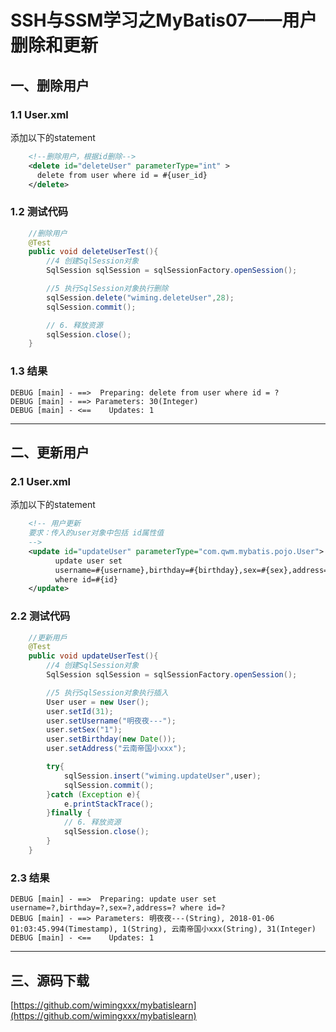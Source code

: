 
# SSH与SSM学习之MyBatis07——用户删除和更新


## 一、删除用户

### 1.1 User.xml

添加以下的statement

```xml
    <!--删除用户，根据id删除-->
    <delete id="deleteUser" parameterType="int" >
      delete from user where id = #{user_id}
    </delete>
```

### 1.2 测试代码

```java
    //删除用户
    @Test
    public void deleteUserTest(){
        //4 创建SqlSession对象
        SqlSession sqlSession = sqlSessionFactory.openSession();

        //5 执行SqlSession对象执行删除
        sqlSession.delete("wiming.deleteUser",28);
        sqlSession.commit();

        // 6. 释放资源
        sqlSession.close();
    }
```


### 1.3 结果

```
DEBUG [main] - ==>  Preparing: delete from user where id = ?
DEBUG [main] - ==> Parameters: 30(Integer)
DEBUG [main] - <==    Updates: 1
```

----

## 二、更新用户

### 2.1 User.xml

添加以下的statement

```xml
    <!-- 用户更新
    要求：传入的user对象中包括 id属性值
    -->
    <update id="updateUser" parameterType="com.qwm.mybatis.pojo.User">
      	  update user set
      	  username=#{username},birthday=#{birthday},sex=#{sex},address=#{address}
      	  where id=#{id}
    </update>
```

### 2.2 测试代码

```java
    //更新用戶
    @Test
    public void updateUserTest(){
        //4 创建SqlSession对象
        SqlSession sqlSession = sqlSessionFactory.openSession();

        //5 执行SqlSession对象执行插入
        User user = new User();
        user.setId(31);
        user.setUsername("明夜夜---");
        user.setSex("1");
        user.setBirthday(new Date());
        user.setAddress("云南帝国小xxx");

        try{
            sqlSession.insert("wiming.updateUser",user);
            sqlSession.commit();
        }catch (Exception e){
            e.printStackTrace();
        }finally {
            // 6. 释放资源
            sqlSession.close();
        }
    }
```


### 2.3 结果

```
DEBUG [main] - ==>  Preparing: update user set username=?,birthday=?,sex=?,address=? where id=?
DEBUG [main] - ==> Parameters: 明夜夜---(String), 2018-01-06 01:03:45.994(Timestamp), 1(String), 云南帝国小xxx(String), 31(Integer)
DEBUG [main] - <==    Updates: 1
```

---

## 三、源码下载

[https://github.com/wimingxxx/mybatislearn](https://github.com/wimingxxx/mybatislearn)

